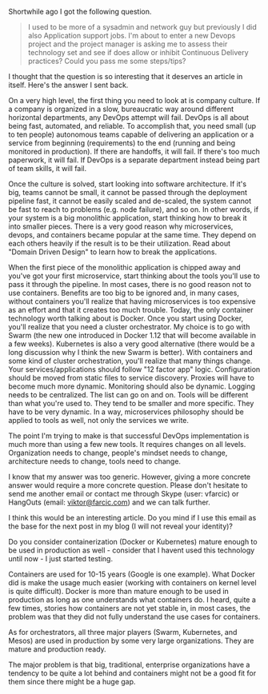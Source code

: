 Shortwhile ago I got the following question.

> I used to be more of a sysadmin and network guy but previously I did also Application support jobs.
I'm about to enter a new Devops project and the project manager is asking me to assess their technology set and see if does allow or inhibit Continuous Delivery practices? Could you pass me some steps/tips?

I thought that the question is so interesting that it deserves an article in itself. Here's the answer I sent back.



On a very high level, the first thing you need to look at is company culture. If a company is organized in a slow, bureaucratic way around different horizontal departments, any DevOps attempt will fail. DevOps is all about being fast, automated, and reliable. To accomplish that, you need small (up to ten people) autonomous teams capable of delivering an application or a service from beginning (requirements) to the end (running and being monitored in production). If there are handoffs, it will fail. If there's too much paperwork, it will fail. If DevOps is a separate department instead being part of team skills, it will fail.

Once the culture is solved, start looking into software architecture. If it's big, teams cannot be small, it cannot be passed through the deployment pipeline fast, it cannot be easily scaled and de-scaled, the system cannot be fast to reach to problems (e.g. node failure), and so on. In other words, if your system is a big monolithic application, start thinking how to break it into smaller pieces. There is a very good reason why microservices, devops, and containers became popular at the same time. They depend on each others heavily if the result is to be their utilization. Read about "Domain Driven Design" to learn how to break the applications.

When the first piece of the monolithic application is chipped away and you've got your first microservice, start thinking about the tools you'll use to pass it through the pipeline. In most cases, there is no good reason not to use containers. Benefits are too big to be ignored and, in many cases, without containers you'll realize that having microservices is too expensive as an effort and that it creates too much trouble. Today, the only container technology worth talking about is Docker. Once you start using Docker, you'll realize that you need a cluster orchestrator. My choice is to go with Swarm (the new one introduced in Docker 1.12 that will become available in a few weeks). Kubernetes is also a very good alternative (there would be a long discussion why I think the new Swarm is better). With containers and some kind of cluster orchestration, you'll realize that many things change. Your services/applications should follow "12 factor app" logic. Configuration should be moved from static files to service discovery. Proxies will have to become much more dynamic. Monitoring should also be dynamic. Logging needs to be centralized. The list can go on and on. Tools will be different than what you're used to. They tend to be smaller and more specific. They have to be very dynamic. In a way, microservices philosophy should be applied to tools as well, not only the services we write.

The point I'm trying to make is that successful DevOps implementation is much more than using a few new tools. It requires changes on all levels. Organization needs to change, people's mindset needs to change, architecture needs to change, tools need to change.

I know that my answer was too generic. However, giving a more concrete answer would require a more concrete question. Please don't hesitate to send me another email or contact me through Skype (user: vfarcic) or HangOuts (email: viktor@farcic.com) and we can talk further.

I think this would be an interesting article. Do you mind if I use this email as the base for the next post in my blog (I will not reveal your identity)?




Do you consider containerization (Docker or Kubernetes) mature enough to be used in production as well - consider that I havent used this technology until now - I just started testing.



Containers are used for 10-15 years (Google is one example). What Docker did is make the usage much easier (working with containers on kernel level is quite difficult). Docker is more than mature enough to be used in production as long as one understands what containers do. I heard, quite a few times, stories how containers are not yet stable in, in most cases, the problem was that they did not fully understand the use cases for containers.

As for orchestrators, all three major players (Swarm, Kubernetes, and Mesos) are used in production by some very large organizations. They are mature and production ready.

The major problem is that big, traditional, enterprise organizations have a tendency to be quite a lot behind and containers might not be a good fit for them since there might be a huge gap.